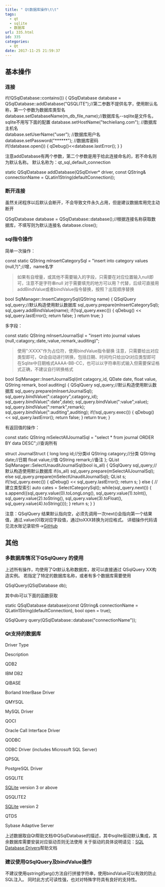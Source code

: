 ```yaml
---
title: " Qt数据库操作\t\t"
tags:
  - qt
  - sqlite
  - 数据库
url: 335.html
id: 335
categories:
  - Qt
date: 2017-11-25 21:59:37
---
```


基本操作
----

### 连接

if(!QSqlDatabase::contains()) {
    QSqlDatabase database = QSqlDatabase::addDatabase("QSQLITE");//第二参数不提供名字，使用默认名称，第一个参数为数据库类型名
    database.setDatabaseName(m\_db\_file_name);//数据库名--sqlite是文件名，sqlite不用写下面的配置
    database.setHostName("techieliang.com");    //数据库主机名   
    database.setUserName("user");        //数据库用户名   
    database.setPassword("******");        //数据库密码  
    if(!database.open()) {
        qDebug()<<database.lastError();
    }
}

注意addDatabase有两个参数，第二个参数是用于给此连接命名的，若不命名则为默认名称。 默认名称为：qt\_sql\_default_connection

static QSqlDatabase addDatabase(QSqlDriver* driver,
                                 const QString& connectionName = QLatin1String(defaultConnection));

### 断开连接

虽然关闭程序以后默认会断开，不会导致文件永久占用，但是建议数据库用完主动断开

QSqlDatabase database = QSqlDatabase::database();//根据连接名称获取数据库，不填写则为默认连接名
database.close();

### sql指令操作

简单一次操作：

const static QString mInsertCategorySql =
        "insert into category values (null,?)";//增，name名字

> 如果有自增量，或其他不需要输入的字段，只需要在对应位置输入null即可，注意不是字符串null 对于需要填充的地方可以用？代替，后续可直接用addBindValue或者bindValue指令替换，按照？出现顺序替换

bool SqlManager::InsertCategorySql(QString name) {
    QSqlQuery sql_query;//默认构造使用默认数据库
    sql_query.prepare(mInsertCategorySql);
    sql_query.addBindValue(name);
    if(!sql_query.exec()) {
        qDebug() << sql_query.lastError();
        return false;
    }
    return true;
}

多字段：

const static QString mInsertJournalSql =
        "insert into journal values (null,:catagory,:date,:value,:remark,:auditing)";

> 使用":XXXX"作为占位符，使用bindValue指令替换 注意，只需要给出对应类型即可，Qt会自动进行转换，包括日期、时间均只给出Qt对应类型即可 在Sqlite中日期格式AAAA-BB-CC，也可以以字符串形式输入但需要保证格式正确，不建议自行转换格式

bool SqlManager::InsertJournalSql(int catagory_id,
                                  QDate date,
                                  float value,
                                  QString remark,
                                  bool auditing) {
    QSqlQuery sql_query;//默认构造使用默认数据库
    sql_query.prepare(mInsertJournalSql);
    sql\_query.bindValue(":catagory",catagory\_id);
    sql_query.bindValue(":date",date);
    sql_query.bindValue(":value",value);
    sql_query.bindValue(":remark",remark);
    sql_query.bindValue(":auditing",auditing);
    if(!sql_query.exec()) {
        qDebug() << sql_query.lastError();
        return false;
    }
    return true;
}

有返回值的操作：

const static QString mSelectAllJournalSql =
        "select * from journal ORDER BY data DESC";//查询所有

struct JournalStruct {
    long long id;//分类id
    QString catagory;//分类
    QString date;//日期
    float value;//值
    QString remark;//备注
};
QList<JournalStruct> SqlManager::SelectUnauditJournalSql(bool is_all) {
    QSqlQuery sql_query;//默认构造使用默认数据库
    if(is_all)
        sql_query.prepare(mSelectAllJournalSql);
    else
        sql_query.prepare(mSelectUnauditJournalSql);
    QList<JournalStruct> s;
    if(!sql_query.exec()) {
        qDebug() << sql_query.lastError();
        return s;
    }
    else {
        //建立类型索引
        auto cates = SelectCategorySql();
        while(sql_query.next()) {
            s.append({sql_query.value(0).toLongLong(),
                      sql_query.value(1).toInt(),
                     sql_query.value(2).toString(),
                     sql_query.value(3).toFloat(),
                     sql_query.value(4).toString()});
        }
        return s;
    }
}

注意：QSqlQuery 结果默认指向空，必须先调用一次next()会指向第一个结果值，通过.value(0)取对应字段值，通过toXXX转换为对应格式。 详细操作代码请见流水账记录软件→[GitHub](https://github.com/TechieL/JournalAccountRecord)

其他
--

### 多数据库情况下QSqlQuery 的使用

上述所有操作，均使用了Qt默认名称数据库，故可以直接通过 QSqlQuery XX构造实例。 若指定了特定的数据库名称，或者有多个数据库需要使用

QSqlQuery(QSqlDatabase db);

其中db可以下面的函数获取

static QSqlDatabase database(const QString& connectionName = QLatin1String(defaultConnection),
                                 bool open = true);

QSqlQuery query(QSqlDatabase::database("connectionName"));

### Qt支持的数据库

Driver Type

Description

QDB2

IBM DB2

QIBASE

Borland InterBase Driver

QMYSQL

MySQL Driver

QOCI

Oracle Call Interface Driver

QODBC

ODBC Driver (includes Microsoft SQL Server)

QPSQL

PostgreSQL Driver

QSQLITE

[SQLite](qtsql-attribution-sqlite.html) version 3 or above

QSQLITE2

[SQLite](qtsql-attribution-sqlite.html) version 2

QTDS

Sybase Adaptive Server

上述数据取自Qt帮助文档中QSqlDatabase的描述，其中sqlite驱动默认集成，其余数据库需要安装对应驱动否则无法使用 关于驱动的具体说明请见：[SQL Database Drivers](http://doc.qt.io/qt-5/sql-driver.html)帮助文档

### 建议使用QSqlQuery及bindValue操作

不建议使用qstring的arg()方法自行拼接字符串，使用bindValue可以有效的防止SQL注入。 同时此方式可读性强，也对对特殊字符具有良好的支持性。